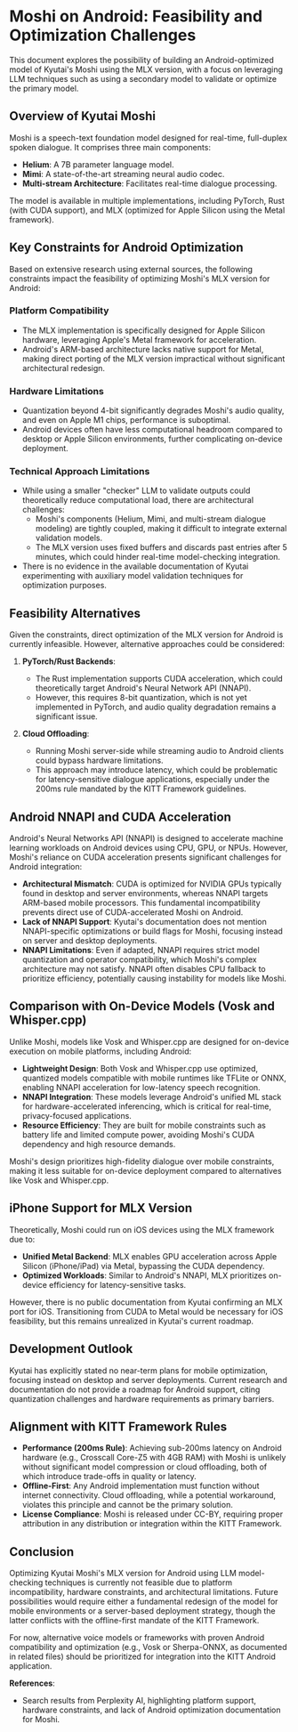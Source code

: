 # Moshi on Android: Feasibility and Optimization Challenges

This document explores the possibility of building an Android-optimized model of Kyutai's Moshi using the MLX version, with a focus on leveraging LLM techniques such as using a secondary model to validate or optimize the primary model.

## Overview of Kyutai Moshi

Moshi is a speech-text foundation model designed for real-time, full-duplex spoken dialogue. It comprises three main components:

- **Helium**: A 7B parameter language model.
- **Mimi**: A state-of-the-art streaming neural audio codec.
- **Multi-stream Architecture**: Facilitates real-time dialogue processing.

The model is available in multiple implementations, including PyTorch, Rust (with CUDA support), and MLX (optimized for Apple Silicon using the Metal framework).

## Key Constraints for Android Optimization

Based on extensive research using external sources, the following constraints impact the feasibility of optimizing Moshi's MLX version for Android:

### Platform Compatibility

- The MLX implementation is specifically designed for Apple Silicon hardware, leveraging Apple's Metal framework for acceleration.
- Android's ARM-based architecture lacks native support for Metal, making direct porting of the MLX version impractical without significant architectural redesign.

### Hardware Limitations

- Quantization beyond 4-bit significantly degrades Moshi's audio quality, and even on Apple M1 chips, performance is suboptimal.
- Android devices often have less computational headroom compared to desktop or Apple Silicon environments, further complicating on-device deployment.

### Technical Approach Limitations

- While using a smaller "checker" LLM to validate outputs could theoretically reduce computational load, there are architectural challenges:
  - Moshi's components (Helium, Mimi, and multi-stream dialogue modeling) are tightly coupled, making it difficult to integrate external validation models.
  - The MLX version uses fixed buffers and discards past entries after 5 minutes, which could hinder real-time model-checking integration.
- There is no evidence in the available documentation of Kyutai experimenting with auxiliary model validation techniques for optimization purposes.

## Feasibility Alternatives

Given the constraints, direct optimization of the MLX version for Android is currently infeasible. However, alternative approaches could be considered:

1. **PyTorch/Rust Backends**:
   - The Rust implementation supports CUDA acceleration, which could theoretically target Android's Neural Network API (NNAPI).
   - However, this requires 8-bit quantization, which is not yet implemented in PyTorch, and audio quality degradation remains a significant issue.

2. **Cloud Offloading**:
   - Running Moshi server-side while streaming audio to Android clients could bypass hardware limitations.
   - This approach may introduce latency, which could be problematic for latency-sensitive dialogue applications, especially under the 200ms rule mandated by the KITT Framework guidelines.

## Android NNAPI and CUDA Acceleration

Android's Neural Networks API (NNAPI) is designed to accelerate machine learning workloads on Android devices using CPU, GPU, or NPUs. However, Moshi's reliance on CUDA acceleration presents significant challenges for Android integration:

- **Architectural Mismatch**: CUDA is optimized for NVIDIA GPUs typically found in desktop and server environments, whereas NNAPI targets ARM-based mobile processors. This fundamental incompatibility prevents direct use of CUDA-accelerated Moshi on Android.
- **Lack of NNAPI Support**: Kyutai's documentation does not mention NNAPI-specific optimizations or build flags for Moshi, focusing instead on server and desktop deployments.
- **NNAPI Limitations**: Even if adapted, NNAPI requires strict model quantization and operator compatibility, which Moshi's complex architecture may not satisfy. NNAPI often disables CPU fallback to prioritize efficiency, potentially causing instability for models like Moshi.

## Comparison with On-Device Models (Vosk and Whisper.cpp)

Unlike Moshi, models like Vosk and Whisper.cpp are designed for on-device execution on mobile platforms, including Android:

- **Lightweight Design**: Both Vosk and Whisper.cpp use optimized, quantized models compatible with mobile runtimes like TFLite or ONNX, enabling NNAPI acceleration for low-latency speech recognition.
- **NNAPI Integration**: These models leverage Android's unified ML stack for hardware-accelerated inferencing, which is critical for real-time, privacy-focused applications.
- **Resource Efficiency**: They are built for mobile constraints such as battery life and limited compute power, avoiding Moshi's CUDA dependency and high resource demands.

Moshi's design prioritizes high-fidelity dialogue over mobile constraints, making it less suitable for on-device deployment compared to alternatives like Vosk and Whisper.cpp.

## iPhone Support for MLX Version

Theoretically, Moshi could run on iOS devices using the MLX framework due to:

- **Unified Metal Backend**: MLX enables GPU acceleration across Apple Silicon (iPhone/iPad) via Metal, bypassing the CUDA dependency.
- **Optimized Workloads**: Similar to Android's NNAPI, MLX prioritizes on-device efficiency for latency-sensitive tasks.

However, there is no public documentation from Kyutai confirming an MLX port for iOS. Transitioning from CUDA to Metal would be necessary for iOS feasibility, but this remains unrealized in Kyutai's current roadmap.

## Development Outlook

Kyutai has explicitly stated no near-term plans for mobile optimization, focusing instead on desktop and server deployments. Current research and documentation do not provide a roadmap for Android support, citing quantization challenges and hardware requirements as primary barriers.

## Alignment with KITT Framework Rules

- **Performance (200ms Rule)**: Achieving sub-200ms latency on Android hardware (e.g., Crosscall Core-Z5 with 4GB RAM) with Moshi is unlikely without significant model compression or cloud offloading, both of which introduce trade-offs in quality or latency.
- **Offline-First**: Any Android implementation must function without internet connectivity. Cloud offloading, while a potential workaround, violates this principle and cannot be the primary solution.
- **License Compliance**: Moshi is released under CC-BY, requiring proper attribution in any distribution or integration within the KITT Framework.

## Conclusion

Optimizing Kyutai Moshi's MLX version for Android using LLM model-checking techniques is currently not feasible due to platform incompatibility, hardware constraints, and architectural limitations. Future possibilities would require either a fundamental redesign of the model for mobile environments or a server-based deployment strategy, though the latter conflicts with the offline-first mandate of the KITT Framework.

For now, alternative voice models or frameworks with proven Android compatibility and optimization (e.g., Vosk or Sherpa-ONNX, as documented in related files) should be prioritized for integration into the KITT Android application.

**References**:

- Search results from Perplexity AI, highlighting platform support, hardware constraints, and lack of Android optimization documentation for Moshi.
